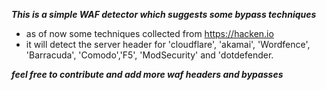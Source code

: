 ***This is a simple WAF detector which suggests some bypass techniques***

- as of now some techniques collected from https://hacken.io
- it will detect the server header for 'cloudflare', 'akamai', 'Wordfence', 'Barracuda', 'Comodo','F5', 'ModSecurity' and 'dotdefender.

***feel free to contribute and add more waf headers and bypasses***